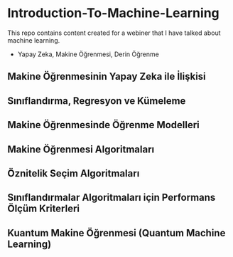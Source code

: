 # Introduction-To-Machine-Learning
This repo contains content created for a webiner that I have talked about machine learning.


- Yapay Zeka, Makine Öğrenmesi, Derin Öğrenme
## Makine Öğrenmesinin Yapay Zeka ile İlişkisi
## Sınıflandırma, Regresyon ve Kümeleme
## Makine Öğrenmesinde Öğrenme Modelleri
## Makine Öğrenmesi Algoritmaları
## Öznitelik Seçim Algoritmaları
## Sınıflandırmalar Algoritmaları için Performans Ölçüm Kriterleri
## Kuantum Makine Öğrenmesi (Quantum Machine Learning)

